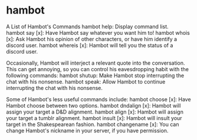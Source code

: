 # hambot

A List of Hambot's Commands
  hambot help: Display command list. <br>
  hambot say [x]: Have Hambot say whatever you want him to!
  hambot whois [x]: Ask Hambot his opinion of other characters, or have him identify a discord user.
  hambot whereis [x]: Hambot will tell you the status of a discord user.

Occasionally, Hambot will interject a relevant quote into the conversation. This can get annoying, so you can control his eavesdropping habit with the following commands:
  hambot shutup: Make Hambot stop interrupting the chat with his nonsense.
  hambot speak: Allow Hambot to continue interrupting the chat with his nonsense.

Some of Hambot's less useful commands include:
  hambot choose [x]: Have Hambot choose between two options.
  hambot dndalign [x]: Hambot will assign your target a D&D alignment.
  hambot align [x]: Hambot will assign your target a tumblr alignment.
  hambot insult [x]: Hambot will insult your target in the Shakespearean fashion.
  hambot changename [x]: You can change Hambot's nickname in your server, if you have permission.
